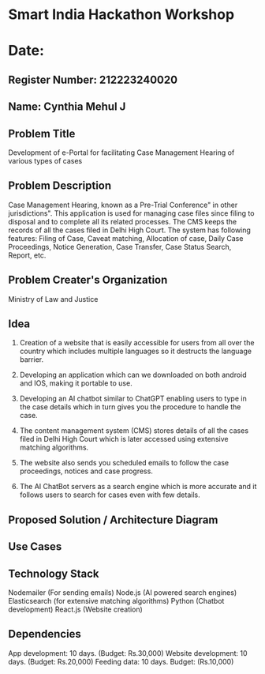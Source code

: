 # Smart India Hackathon Workshop
# Date:
## Register Number: 212223240020
## Name: Cynthia Mehul J
## Problem Title
Development of e-Portal for facilitating Case Management Hearing of various types of cases
## Problem Description
Case Management Hearing, known as a Pre-Trial Conference" in other jurisdictions". This application is used for managing case files since filing to disposal and to complete all its related processes. The CMS keeps the records of all the cases filed in Delhi High Court. The system has following features: Filing of Case, Caveat matching, Allocation of case, Daily Case Proceedings, Notice Generation, Case Transfer, Case Status Search, Report, etc.
## Problem Creater's Organization
Ministry of Law and Justice

## Idea
1. Creation of a website that is easily accessible for users from all over the country which includes multiple languages so it destructs the language barrier.

2. Developing an application which can we downloaded on both android and IOS, making it portable to use. 
   
3. Developing an AI chatbot similar to ChatGPT enabling users to type in the case details which in turn gives you the procedure to handle the case.
   
4. The content management system (CMS) stores details of all the cases filed in Delhi High Court which is later accessed using extensive matching algorithms.
   
5. The website also sends you scheduled emails to follow the case proceedings, notices and case progress.

6. The AI ChatBot servers as a search engine which is more accurate and it follows users to search for cases even with few details.  

## Proposed Solution / Architecture Diagram


## Use Cases


## Technology Stack
Nodemailer (For sending emails)
Node.js (AI powered search engines)
Elasticsearch (for extensive matching algorithms)
Python (Chatbot development)
React.js (Website creation)

## Dependencies
App development: 10 days. (Budget: Rs.30,000)
Website development: 10 days. (Budget: Rs.20,000)
Feeding data: 10 days. Budget: (Rs.10,000)
